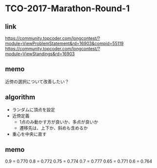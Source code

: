 # TCO-2017-Marathon-Round-1

## link

https://community.topcoder.com/longcontest/?module=ViewProblemStatement&rd=16903&compid=55119
https://community.topcoder.com/longcontest/?module=ViewStandings&rd=16903

## memo

近傍の選択について改善したい？

## algorithm

- ランダムに頂点を設定
- 近傍定義
    - 1点のみ動かす方が良いか、多点が良いか
    - 遷移先は、上下か、斜めも含めるか
- 重心を中央に直す

## memo

0.9  = 0.770
0.8  = 0.772
0.75 = 0.774
0.7  = 0.777
0.65 = 0.771
0.6  = 0.764
